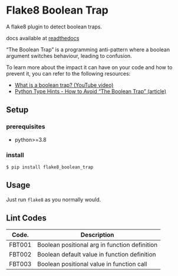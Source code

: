 # Flake8 Boolean Trap

A flake8 plugin to detect boolean traps.

docs available at [readthedocs](https://flake8-boolean-trap.readthedocs.io/en/latest/)

“The Boolean Trap” is a programming anti-pattern where a boolean argument switches behaviour, leading to confusion. 

To learn more about the impact it can have on your code and how to prevent it, you can refer to the following resources:
- [What is a boolean trap? (YouTube video)](https://www.youtube.com/watch?v=CnRkXO_a5mI)
- [Python Type Hints - How to Avoid “The Boolean Trap” (article)](https://adamj.eu/tech/2021/07/10/python-type-hints-how-to-avoid-the-boolean-trap/)


## Setup

### prerequisites

* python>=3.8


### install

```console
$ pip install flake8_boolean_trap
```

## Usage

Just run `flake8` as you normally would.

## Lint Codes

| Code.  | Description                                   |
| ------ | --------------------------------------------- |
| FBT001 | Boolean positional arg in function definition |
| FBT002 | Boolean default value in function definition  |
| FBT003 | Boolean positional value in function call     |

